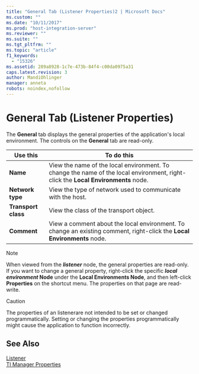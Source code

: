 ```yaml
---
title: "General Tab (Listener Properties)2 | Microsoft Docs"
ms.custom: ""
ms.date: "10/11/2017"
ms.prod: "host-integration-server"
ms.reviewer: ""
ms.suite: ""
ms.tgt_pltfrm: ""
ms.topic: "article"
f1_keywords: 
  - "15326"
ms.assetid: 289a8928-1c7e-473b-84f4-c00da0975a31
caps.latest.revision: 3
author: MandiOhlinger
manager: anneta
robots: noindex,nofollow
---
```

# General Tab (Listener Properties)
The **General** tab displays the general properties of the application's local environment. The controls on the **General** tab are read-only.  
  
|Use this|To do this|  
|--------------|----------------|  
|**Name**|View the name of the local environment. To change the name of the local environment, right-click the **Local Environments** node.|  
|**Network type**|View the type of network used to communicate with the host.|  
|**Transport class**|View the class of the transport object.|  
|**Comment**|View a comment about the local environment. To change an existing comment, right-click the **Local Environments** node.|  
  
> [!NOTE]
>  When viewed from the ***listener*** node, the general properties are read-only. If you want to change a general property, right-click the specific ***local environment* Node** under the **Local Environments Node**, and then left-click **Properties** on the shortcut menu. The properties on that page are read-write.  
  
> [!CAUTION]
>  The properties of an listenerare not intended to be set or changed programmatically. Setting or changing the properties programmatically might cause the application to function incorrectly.  
  
## See Also  
 [Listener](../core/listener.md)   
 [TI Manager Properties](../core/ti-manager-properties.md)